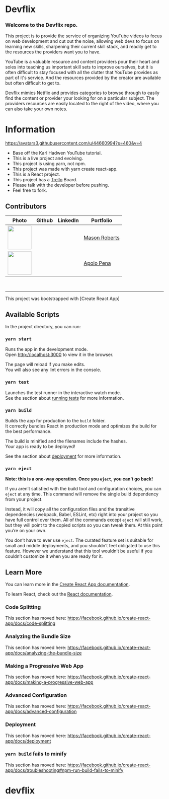 # Devflix

### Welcome to the Devflix repo.

This project is to provide the service of organizing YouTube videos to focus on web development and cut out the noise, allowing web devs to focus on learning new skills, sharpening their current skill stack, and readily get to the resources the providers want you to have.

YouTube is a valuable resource and content providers pour their heart and soles into teaching us important skill sets to improve ourselves, but it is often difficult to stay focused with all the clutter that YouTube provides as part of it's service. And the resources provided by the creator are available but often difficult to get to.

Devflix mimics Netflix and provides categories to browse through to easily find the content or provider your looking for on a particular subject. The providers resources are easily located to the right of the video, where you can also take your own notes.

# Information

https://avatars3.githubusercontent.com/u/44660994?s=460&v=4

- Base off the Karl Hadwen YouTube tutorial.
- This is a live project and evolving.
- This project is using yarn, not npm.
- This project was made with yarn create react-app.
- This is a React project.
- This project has a [Trello](https://trello.com/b/mTgQs8xa) Board.
- Please talk with the developer before pushing.
- Feel free to fork.

## Contributors

| Photo                                                                                                                        |                                           Github                                           |                                                              LinkedIn                                                               | Portfolio                                  |
| ---------------------------------------------------------------------------------------------------------------------------- | :----------------------------------------------------------------------------------------: | :---------------------------------------------------------------------------------------------------------------------------------: | ------------------------------------------ |
| <img src="https://avatars3.githubusercontent.com/u/44660994?s=460&v=4" width=75>                                             | [<img src="https://github.com/favicon.ico" width="15"> ](https://github.com/Developer3027) | [ <img src="https://static.licdn.com/sc/h/al2o9zrvru7aqj8e1x2rzsrca" width="15"> ](https://www.linkedin.com/in/mason-roberts-3027/) | [Mason Roberts](https://mason-roberts.com) |
| <img src="https://avatars2.githubusercontent.com/u/3060702?s=460&u=3e1b1c398a919074adaabb0c9559fde69ba64577&v=4" width="75"> |   [<img src="https://github.com/favicon.ico" width="15"> ](https://github.com/apena415)    | [ <img src="https://static.licdn.com/sc/h/al2o9zrvru7aqj8e1x2rzsrca" width="15"> ](https://https://www.linkedin.com/in/apolospage/) | [Apolo Pena](https://apolopena.com)        |

<br><hr>
This project was bootstrapped with [Create React App]

## Available Scripts

In the project directory, you can run:

### `yarn start`

Runs the app in the development mode.<br />
Open [http://localhost:3000](http://localhost:3000) to view it in the browser.

The page will reload if you make edits.<br />
You will also see any lint errors in the console.

### `yarn test`

Launches the test runner in the interactive watch mode.<br />
See the section about [running tests](https://facebook.github.io/create-react-app/docs/running-tests) for more information.

### `yarn build`

Builds the app for production to the `build` folder.<br />
It correctly bundles React in production mode and optimizes the build for the best performance.

The build is minified and the filenames include the hashes.<br />
Your app is ready to be deployed!

See the section about [deployment](https://facebook.github.io/create-react-app/docs/deployment) for more information.

### `yarn eject`

**Note: this is a one-way operation. Once you `eject`, you can’t go back!**

If you aren’t satisfied with the build tool and configuration choices, you can `eject` at any time. This command will remove the single build dependency from your project.

Instead, it will copy all the configuration files and the transitive dependencies (webpack, Babel, ESLint, etc) right into your project so you have full control over them. All of the commands except `eject` will still work, but they will point to the copied scripts so you can tweak them. At this point you’re on your own.

You don’t have to ever use `eject`. The curated feature set is suitable for small and middle deployments, and you shouldn’t feel obligated to use this feature. However we understand that this tool wouldn’t be useful if you couldn’t customize it when you are ready for it.

## Learn More

You can learn more in the [Create React App documentation](https://facebook.github.io/create-react-app/docs/getting-started).

To learn React, check out the [React documentation](https://reactjs.org/).

### Code Splitting

This section has moved here: https://facebook.github.io/create-react-app/docs/code-splitting

### Analyzing the Bundle Size

This section has moved here: https://facebook.github.io/create-react-app/docs/analyzing-the-bundle-size

### Making a Progressive Web App

This section has moved here: https://facebook.github.io/create-react-app/docs/making-a-progressive-web-app

### Advanced Configuration

This section has moved here: https://facebook.github.io/create-react-app/docs/advanced-configuration

### Deployment

This section has moved here: https://facebook.github.io/create-react-app/docs/deployment

### `yarn build` fails to minify

This section has moved here: https://facebook.github.io/create-react-app/docs/troubleshooting#npm-run-build-fails-to-minify

# devflix
